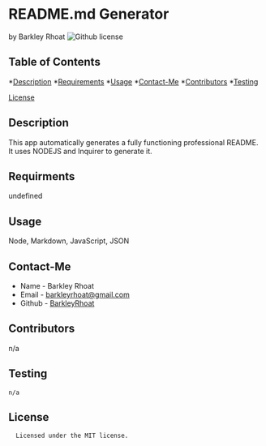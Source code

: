# README.md Generator
  by Barkley Rhoat
   ![Github license](https://img.shields.io/badge/license-MIT-yellowgreen.svg)
  ## Table of Contents
  *[Description](#description)
  *[Requirements](#requirements)
  *[Usage](#usage)
  *[Contact-Me](#contact-me)
  *[Contributors](#contributors)
  *[Testing](#testing)
  
[License](*license)

  ## Description
  This app automatically generates a fully functioning professional README. It uses NODEJS and Inquirer to generate it. 
  ## Requirments
  undefined
  ## Usage
  Node, Markdown, JavaScript, JSON
  ## Contact-Me
  * Name - Barkley Rhoat
  * Email - barkleyrhoat@gmail.com
  * Github - [BarkleyRhoat](https://github.com/BarkleyRhoat/)
  ## Contributors
  n/a
  ## Testing
  ```
  n/a
  ```
  ## License

      Licensed under the MIT license.
